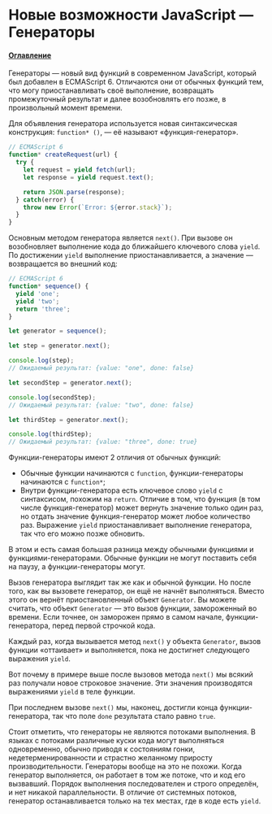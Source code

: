 # Новые возможности JavaScript — Генераторы

#### [Оглавление](../../README.md)

Генераторы — новый вид функций в современном JavaScript, который был добавлен
в ECMAScript 6. Отличаются они от обычных функций тем, что могу приостанавливать
своё выполнение, возвращать промежуточный результат и далее возобновлять его
позже, в произвольный момент времени.

Для объявления генератора используется новая синтаксическая конструкция:
`function* ()`, — её называют &laquo;функция-генератор&raquo;.

```javascript
// ECMAScript 6
function* createRequest(url) {
  try {
    let request = yield fetch(url);
    let response = yield request.text();

    return JSON.parse(response);
  } catch(error) {
    throw new Error(`Error: ${error.stack}`);
  }
}
```

Основным методом генератора является `next()`. При вызове он возобновляет выполнение
кода до ближайшего ключевого слова `yield`. По достижении `yield` выполнение
приостанавливается, а значение — возвращается во внешний код:

```javascript
// ECMAScript 6
function* sequence() {
  yield 'one';
  yield 'two';
  return 'three';
}

let generator = sequence();

let step = generator.next();

console.log(step);
// Ожидаемый результат: {value: "one", done: false}

let secondStep = generator.next();

console.log(secondStep);
// Ожидаемый результат: {value: "two", done: false}

let thirdStep = generator.next();

console.log(thirdStep);
// Ожидаемый результат: {value: "three", done: true}
```

Функции-генераторы имеют 2 отличия от обычных функций:
- Обычные функции начинаются с `function`, функции-генераторы начинаются с `function*`;
- Внутри функции-генератора есть ключевое слово `yield` с синтаксисом, похожим на `return`.
Отличие в том, что функция (в том числе функция-генератор) может вернуть значение только
один раз, но отдать значение функция-генератор может любое количество раз. Выражение `yield`
приостанавливает выполнение генератора, так что его можно позже обновить.

В этом и есть самая большая разница между обычными функциями и функциями-генераторами.
Обычные функции не могут поставить себя на паузу, а функции-генераторы могут.

Вызов генератора выглядит так же как и обычной функции. Но после того, как вы вызовете
генератор, он ещё не начнёт выполняться. Вместо этого он вернёт приостановленный объект
`Generator`. Вы можете считать, что объект `Generator` — это вызов функции, замороженный
во времени. Если точнее, он заморожен прямо в самом начале, функции-генератора, перед первой
строчкой кода.

Каждый раз, когда вызывается метод `next()` у объекта `Generator`, вызов функции
&laquo;оттаивает&raquo; и выполняется, пока не достигнет следующего выражения `yield`.

Вот почему в примере выше после вызовов метода `next()` мы всякий раз получали новое
строковое значение. Эти значения производятся выражениями `yield` в теле функции.

При последнем вызове `next()` мы, наконец, достигли конца функции-генератора,
так что поле `done` результата стало равно `true`.

Стоит отметить, что генераторы не являются потоками выполнения. В языках с потоками
различные куски кода могут выполняться одновременно, обычно приводя к состояниям
гонки, недетерменированности и страстно желанному приросту производительности.
Генераторы вообще на это не похожи. Когда генератор выполняется, он работает в том
же потоке, что и код его вызвавший. Порядок выполнения последователен и строго
определён, и нет никакой параллельности. В отличие от системных потоков, генератор
останавливается только на тех местах, где в коде есть `yield`.
